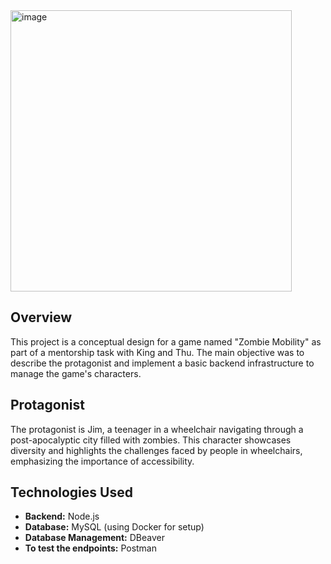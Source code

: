 <img width="450" alt="image" src="https://github.com/user-attachments/assets/3a64968f-efd1-4fe0-b9d8-da6d2781f507">


## Overview

This project is a conceptual design for a game named "Zombie Mobility" as part of a mentorship task with King and Thu. The main objective was to describe the protagonist and implement a basic backend infrastructure to manage the game's characters.

## Protagonist

The protagonist is Jim, a teenager in a wheelchair navigating through a post-apocalyptic city filled with zombies. This character showcases diversity and highlights the challenges faced by people in wheelchairs, emphasizing the importance of accessibility.

## Technologies Used

- **Backend:** Node.js
- **Database:** MySQL (using Docker for setup)
- **Database Management:** DBeaver
- **To test the endpoints:** Postman
